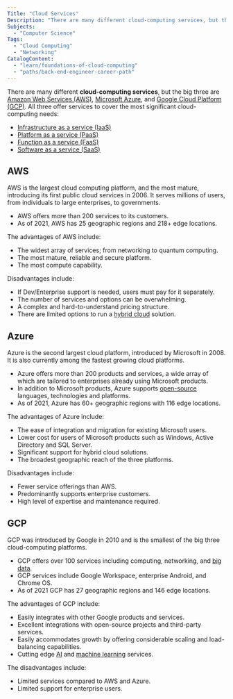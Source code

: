 ```yaml
---
Title: "Cloud Services"
Description: "There are many different cloud-computing services, but the big three are Microsoft Azure, Amazon Web Services (AWS) and Google Cloud Platform (GCP)."
Subjects:
  - "Computer Science"
Tags:
  - "Cloud Computing"
  - "Networking"
CatalogContent:
  - "learn/foundations-of-cloud-computing"
  - "paths/back-end-engineer-career-path"
---
```


There are many different **cloud-computing services**, but the big three are [Amazon Web Services (AWS)](https://aws.amazon.com/), [Microsoft Azure](https://azure.microsoft.com/), and [Google Cloud Platform (GCP)](https://cloud.google.com/). All three offer services to cover the most significant cloud-computing needs:

- [Infrastructure as a service (IaaS)](https://www.codecademy.com/resources/docs/cloud-computing/iaas)
- [Platform as a service (PaaS)](https://www.codecademy.com/resources/docs/cloud-computing/paas)
- [Function as a service (FaaS)](https://www.codecademy.com/resources/docs/cloud-computing/faas)
- [Software as a service (SaaS)](https://www.codecademy.com/resources/docs/cloud-computing/saas)

## AWS

AWS is the largest cloud computing platform, and the most mature, introducing its first public cloud services in 2006. It serves millions of users, from individuals to large enterprises, to governments.

- AWS offers more than 200 services to its customers.
- As of 2021, AWS has 25 geographic regions and 218+ edge locations.

The advantages of AWS include:

- The widest array of services; from networking to quantum computing.
- The most mature, reliable and secure platform.
- The most compute capability.

Disadvantages include:

- If Dev/Enterprise support is needed, users must pay for it separately.
- The number of services and options can be overwhelming.
- A complex and hard-to-understand pricing structure.
- There are limited options to run a [hybrid cloud](https://www.codecademy.com/resources/docs/cloud-computing/types-of-cloud) solution.

## Azure

Azure is the second largest cloud platform, introduced by Microsoft in 2008. It is also currently among the fastest growing cloud platforms.

- Azure offers more than 200 products and services, a wide array of which are tailored to enterprises already using Microsoft products.
- In addition to Microsoft products, Azure supports [open-source](https://www.codecademy.com/resources/docs/open-source) languages, technologies and platforms.
- As of 2021, Azure has 60+ geographic regions with 116 edge locations.

The advantages of Azure include:

- The ease of integration and migration for existing Microsoft users.
- Lower cost for users of Microsoft products such as Windows, Active Directory and SQL Server.
- Significant support for hybrid cloud solutions.
- The broadest geographic reach of the three platforms.

Disadvantages include:

- Fewer service offerings than AWS.
- Predominantly supports enterprise customers.
- High level of expertise and maintenance required.

## GCP

GCP was introduced by Google in 2010 and is the smallest of the big three cloud-computing platforms.

- GCP offers over 100 services including computing, networking, and [big data](https://www.codecademy.com/resources/docs/general/big-data).
- GCP services include Google Workspace, enterprise Android, and Chrome OS.
- As of 2021 GCP has 27 geographic regions and 146 edge locations.

The advantages of GCP include:

- Easily integrates with other Google products and services.
- Excellent integrations with open-source projects and third-party services.
- Easily accommodates growth by offering considerable scaling and load-balancing capabilities.
- Cutting edge [AI](https://www.codecademy.com/resources/docs/general/artificial-intelligence) and [machine learning](https://www.codecademy.com/resources/docs/general/machine-learning) services.

The disadvantages include:

- Limited services compared to AWS and Azure.
- Limited support for enterprise users.
